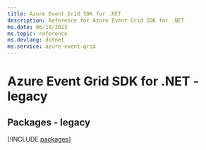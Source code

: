 ```yaml
---
title: Azure Event Grid SDK for .NET
description: Reference for Azure Event Grid SDK for .NET
ms.date: 06/18/2025
ms.topic: reference
ms.devlang: dotnet
ms.service: azure-event-grid
---
```

# Azure Event Grid SDK for .NET - legacy
## Packages - legacy
[!INCLUDE [packages](event-grid-index.md)]